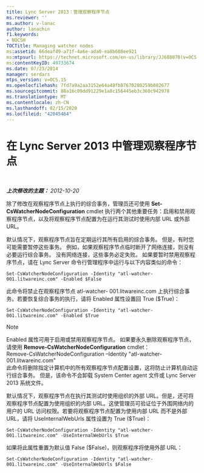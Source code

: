 ```yaml
---
title: Lync Server 2013：管理观察程序节点
ms.reviewer: ''
ms.author: v-lanac
author: lanachin
f1.keywords:
- NOCSH
TOCTitle: Managing watcher nodes
ms:assetid: 66deaf49-a71f-4a6e-ada0-ea8b688ee921
ms:mtpsurl: https://technet.microsoft.com/en-us/library/JJ688078(v=OCS.15)
ms:contentKeyID: 49733674
ms.date: 07/23/2014
manager: serdars
mtps_version: v=OCS.15
ms.openlocfilehash: 7fd7a9a2aa3152e64a48fb87670280259b082677
ms.sourcegitcommit: 88a16c09dd91229e1a8c156445eb3c360c942978
ms.translationtype: MT
ms.contentlocale: zh-CN
ms.lasthandoff: 02/15/2020
ms.locfileid: "42045464"
---
```

<div data-xmlns="http://www.w3.org/1999/xhtml">

<div class="topic" data-xmlns="http://www.w3.org/1999/xhtml" data-msxsl="urn:schemas-microsoft-com:xslt" data-cs="http://msdn.microsoft.com/">

<div data-asp="http://msdn2.microsoft.com/asp">

# <a name="managing-watcher-nodes-in-lync-server-2013"></a>在 Lync Server 2013 中管理观察程序节点

</div>

<div id="mainSection">

<div id="mainBody">

<span> </span>

_**上次修改的主题：** 2012-10-20_

除了修改在观察程序节点上执行的综合事务，管理员还可使用 **Set-CsWatcherNodeConfiguration** cmdlet 执行两个其他重要任务：启用和禁用观察程序节点，以及将观察程序节点配置为在运行其测试时使用内部 URL 或外部 URL。

默认情况下，观察程序节点旨在定期运行其所有启用的综合事务。 但是，有时您可能需要暂停这些事务。 例如，如果观察程序节点临时断开了网络连接，则没有必要运行综合事务。 没有网络连接，这些事务必定失败。 如果要暂时禁用观察程序节点，请在 Lync Server 命令行管理程序中运行与以下内容类似的命令：

    Set-CsWatcherNodeConfiguration -Identity "atl-watcher-001.litwareinc.com" -Enabled $False

此命令将禁止在观察程序节点 atl-watcher- 001.litwareinc.com 上执行综合事务。若要恢复综合事务的执行，请将 Enabled 属性设置回 True ($True)：

    Set-CsWatcherNodeConfiguration -Identity "atl-watcher-001.litwareinc.com" -Enabled $True

<div>


> [!NOTE]  
> Enabled 属性可用于启用或禁用观察程序节点。 如果要永久删除观察程序节点，请使用 <STRONG>Remove-CsWatcherNodeConfiguration</STRONG> cmdlet：<BR>Remove-CsWatcherNodeConfiguration –Identity "atl-watcher-001.litwareinc.com"<BR>此命令将删除指定计算机中的所有观察程序节点配置设置，这将防止计算机自动运行综合事务。 但是，该命令不会卸载 System Center agent 文件或 Lync Server 2013 系统文件。



</div>

默认情况下，观察程序节点在执行其测试时使用组织的外部 URL。但是，还可将观察程序节点配置为使用组织的内部 URL。这使管理员可验证位于外围网络内的用户的 URL 访问权限。若要将观察程序节点配置为使用内部 URL 而不是外部 URL，请将 UseInternalWebUrls 属性设置为 True ($True)：

    Set-CsWatcherNodeConfiguration -Identity "atl-watcher-001.litwareinc.com" -UseInternalWebUrls $True

如果将此属性重置为默认值 False ($False)，则观察程序将使用外部 URL：

    Set-CsWatcherNodeConfiguration -Identity "atl-watcher-001.litwareinc.com" -UseInternalWebUrls $False

</div>

<span> </span>

</div>

</div>

</div>

